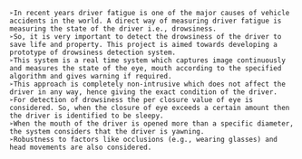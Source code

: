 	➢In recent years driver fatigue is one of the major causes of vehicle accidents in the world. A direct way of measuring driver fatigue is measuring the state of the driver i.e., drowsiness. 
	➢So, it is very important to detect the drowsiness of the driver to save life and property. This project is aimed towards developing a prototype of drowsiness detection system. 
	➢This system is a real time system which captures image continuously and measures the state of the eye, mouth according to the specified algorithm and gives warning if required.
	➢This approach is completely non-intrusive which does not affect the driver in any way, hence giving the exact condition of the driver.
	➢For detection of drowsiness the per closure value of eye is considered. So, when the closure of eye exceeds a certain amount then the driver is identified to be sleepy. 
	➢When the mouth of the driver is opened more than a specific diameter, the system considers that the driver is yawning.
	➢Robustness to factors like occlusions (e.g., wearing glasses) and head movements are also considered.
